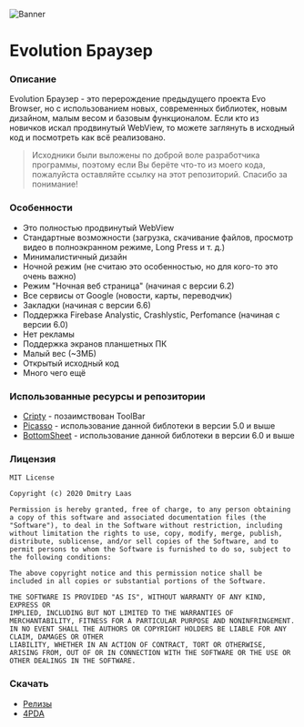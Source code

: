 ![Banner](https://github.com/dmitrylaas/Evolution-Browser/blob/master/art/banner.jpg)

# Evolution Браузер

### Описание
Evolution Браузер - это перерождение предыдущего проекта Evo Browser, но с использованием новых, современных библиотек, новым дизайном, малым весом и базовым функционалом. Если кто из новичков искал продвинутый WebView, то можете заглянуть в исходный код и посмотреть как всё реализовано.
>Исходники были выложены по доброй воле разработчика программы, поэтому если Вы берёте что-то из моего кода, пожалуйста оставляйте ссылку на этот репозиторий. Спасибо за понимание!

### Особенности
* Это полностью продвинутый WebView
* Стандартные возможности (загрузка, скачивание файлов, просмотр видео в полноэкранном режиме, Long Press и т. д.)
* Минималистичный дизайн
* Ночной режим (не считаю это особенностью, но для кого-то это очень важно)
* Режим "Ночная веб страница" (начиная с версии 6.2)
* Все сервисы от Google (новости, карты, переводчик)
* Закладки (начиная с версии 6.6)
* Поддержка Firebase Analystic, Crashlystic, Perfomance (начиная с версии 6.0)
* Нет рекламы
* Поддержка экранов планшетных ПК
* Малый вес (~3МБ)
* Открытый исходный код
* Много чего ещё

### Использованные ресурсы и репозитории
* [Cripty](https://github.com/F0x1d/Cripty) - позаимствован ToolBar
* [Picasso](https://github.com/square/picasso) - использование данной библотеки в версии 5.0 и выше
* [BottomSheet](https://github.com/soarcn/BottomSheet) - использование данной библотеки в версии 6.0 и выше

### Лицензия
```
MIT License

Copyright (c) 2020 Dmitry Laas

Permission is hereby granted, free of charge, to any person obtaining a copy of this software and associated documentation files (the "Software"), to deal in the Software without restriction, including without limitation the rights to use, copy, modify, merge, publish, distribute, sublicense, and/or sell copies of the Software, and to permit persons to whom the Software is furnished to do so, subject to the following conditions:

The above copyright notice and this permission notice shall be included in all copies or substantial portions of the Software.

THE SOFTWARE IS PROVIDED "AS IS", WITHOUT WARRANTY OF ANY KIND, EXPRESS OR
IMPLIED, INCLUDING BUT NOT LIMITED TO THE WARRANTIES OF MERCHANTABILITY, FITNESS FOR A PARTICULAR PURPOSE AND NONINFRINGEMENT. IN NO EVENT SHALL THE AUTHORS OR COPYRIGHT HOLDERS BE LIABLE FOR ANY CLAIM, DAMAGES OR OTHER
LIABILITY, WHETHER IN AN ACTION OF CONTRACT, TORT OR OTHERWISE, ARISING FROM, OUT OF OR IN CONNECTION WITH THE SOFTWARE OR THE USE OR OTHER DEALINGS IN THE SOFTWARE.
```
### Скачать
* [Релизы](https://github.com/dmitrylaas/Evolution-Browser/releases)
* [4PDA](https://4pda.ru/forum/index.php?showtopic=968330&st=0#entry89584153)
